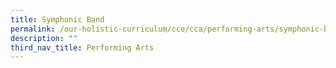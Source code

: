 ```yaml
---
title: Symphonic Band
permalink: /our-holistic-curriculum/cce/cca/performing-arts/symphonic-band/
description: ""
third_nav_title: Performing Arts
---
```

